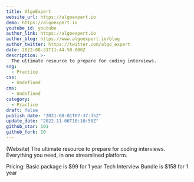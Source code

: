 ```yaml
---
title: AlgoExpert
website_url: https://algoexpert.io
demo: https://algoexpert.io
youtube_id: youtube
author_link: https://algoexpert.io
author_blog: https://www.algoexpert.io/blog
author_twitter: https://twitter.com/algo_expert
date: 2022-08-31T11:44:50.000Z
description: >-
  The ultimate resource to prepare for coding interviews.
ssg:
  - Practice
css:
  - Undefined
cms:
  - Undefined
category:
  - Practice
draft: false
publish_date: "2021-08-01T07:37:35Z"
update_date: "2022-11-06T10:10:58Z"
github_star: 101
github_fork: 10
---
```


(Website) The ultimate resource to prepare for coding interviews.
Everything you need, in one streamlined platform.

Pricing:
Basic package is $99 for 1 year
Tech Interview Bundle is $158 for 1 year
